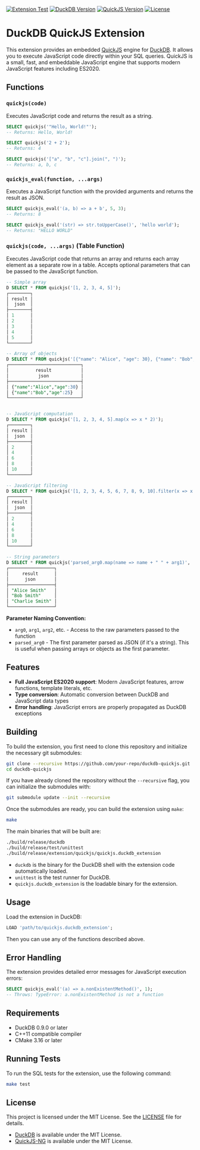 [![Extension Test](https://github.com/isaacbrodsky/duckdb-lua/actions/workflows/MainDistributionPipeline.yml/badge.svg)](https://github.com/isaacbrodsky/duckdb-lua/actions/workflows/MainDistributionPipeline.yml)
[![DuckDB Version](https://img.shields.io/static/v1?label=duckdb&message=v1.3.1&color=blue)](https://github.com/duckdb/duckdb/releases/tag/v1.3.1)
[![QuickJS Version](https://img.shields.io/static/v1?label=quickjs&message=v2024-01-13&color=blue)](https://github.com/quickjs-ng/quickjs)
[![License](https://img.shields.io/badge/License-Apache%202.0-blue.svg)](LICENSE)

# DuckDB QuickJS Extension

This extension provides an embedded [QuickJS](https://github.com/quickjs-ng/quickjs) engine for [DuckDB](https://duckdb.org/). It allows you to execute JavaScript code directly within your SQL queries. QuickJS is a small, fast, and embeddable JavaScript engine that supports modern JavaScript features including ES2020.

## Functions

### `quickjs(code)`
Executes JavaScript code and returns the result as a string.

```sql
SELECT quickjs('"Hello, World!"');
-- Returns: Hello, World!

SELECT quickjs('2 + 2');
-- Returns: 4

SELECT quickjs('["a", "b", "c"].join(", ")');
-- Returns: a, b, c
```

### `quickjs_eval(function, ...args)`
Executes a JavaScript function with the provided arguments and returns the result as JSON.

```sql
SELECT quickjs_eval('(a, b) => a + b', 5, 3);
-- Returns: 8

SELECT quickjs_eval('(str) => str.toUpperCase()', 'hello world');
-- Returns: "HELLO WORLD"
```

### `quickjs(code, ...args)` (Table Function)
Executes JavaScript code that returns an array and returns each array element as a separate row in a table. Accepts optional parameters that can be passed to the JavaScript function.

```sql
-- Simple array
D SELECT * FROM quickjs('[1, 2, 3, 4, 5]');
┌────────┐
│ result │
│  json  │
├────────┤
│ 1      │
│ 2      │
│ 3      │
│ 4      │
│ 5      │
└────────┘

-- Array of objects
D SELECT * FROM quickjs('[{"name": "Alice", "age": 30}, {"name": "Bob", "age": 25}]');
┌───────────────────────────┐
│          result           │
│           json            │
├───────────────────────────┤
│ {"name":"Alice","age":30} │
│ {"name":"Bob","age":25}   │
└───────────────────────────┘


-- JavaScript computation
D SELECT * FROM quickjs('[1, 2, 3, 4, 5].map(x => x * 2)');
┌────────┐
│ result │
│  json  │
├────────┤
│ 2      │
│ 4      │
│ 6      │
│ 8      │
│ 10     │
└────────┘

-- JavaScript filtering
D SELECT * FROM quickjs('[1, 2, 3, 4, 5, 6, 7, 8, 9, 10].filter(x => x % 2 === 0)');
┌────────┐
│ result │
│  json  │
├────────┤
│ 2      │
│ 4      │
│ 6      │
│ 8      │
│ 10     │
└────────┘

-- String parameters
D SELECT * FROM quickjs('parsed_arg0.map(name => name + " " + arg1)', '["Alice", "Bob", "Charlie"]', 'Smith');
┌─────────────────┐
│     result      │
│      json       │
├─────────────────┤
│ "Alice Smith"   │
│ "Bob Smith"     │
│ "Charlie Smith" │
└─────────────────┘

```

**Parameter Naming Convention:**
- `arg0`, `arg1`, `arg2`, etc. - Access to the raw parameters passed to the function
- `parsed_arg0` - The first parameter parsed as JSON (if it's a string). This is useful when passing arrays or objects as the first parameter.

## Features

- **Full JavaScript ES2020 support**: Modern JavaScript features, arrow functions, template literals, etc.
- **Type conversion**: Automatic conversion between DuckDB and JavaScript data types
- **Error handling**: JavaScript errors are properly propagated as DuckDB exceptions

## Building

To build the extension, you first need to clone this repository and initialize the necessary git submodules:

```sh
git clone --recursive https://github.com/your-repo/duckdb-quickjs.git
cd duckdb-quickjs
```

If you have already cloned the repository without the `--recursive` flag, you can initialize the submodules with:
```sh
git submodule update --init --recursive
```

Once the submodules are ready, you can build the extension using `make`:

```sh
make
```

The main binaries that will be built are:
```sh
./build/release/duckdb
./build/release/test/unittest
./build/release/extension/quickjs/quickjs.duckdb_extension
```
- `duckdb` is the binary for the DuckDB shell with the extension code automatically loaded.
- `unittest` is the test runner for DuckDB.
- `quickjs.duckdb_extension` is the loadable binary for the extension.

## Usage

Load the extension in DuckDB:

```sql
LOAD 'path/to/quickjs.duckdb_extension';
```

Then you can use any of the functions described above.

## Error Handling

The extension provides detailed error messages for JavaScript execution errors:

```sql
SELECT quickjs_eval('(a) => a.nonExistentMethod()', 1);
-- Throws: TypeError: a.nonExistentMethod is not a function
```

## Requirements

- DuckDB 0.9.0 or later
- C++11 compatible compiler
- CMake 3.16 or later

## Running Tests

To run the SQL tests for the extension, use the following command:

```sh
make test
```

## License

This project is licensed under the MIT License. See the [LICENSE](./LICENSE) file for details.

- [DuckDB](https://github.com/duckdb/duckdb) is available under the MIT License.
- [QuickJS-NG](https://github.com/quickjs-ng/quickjs) is available under the MIT License.
